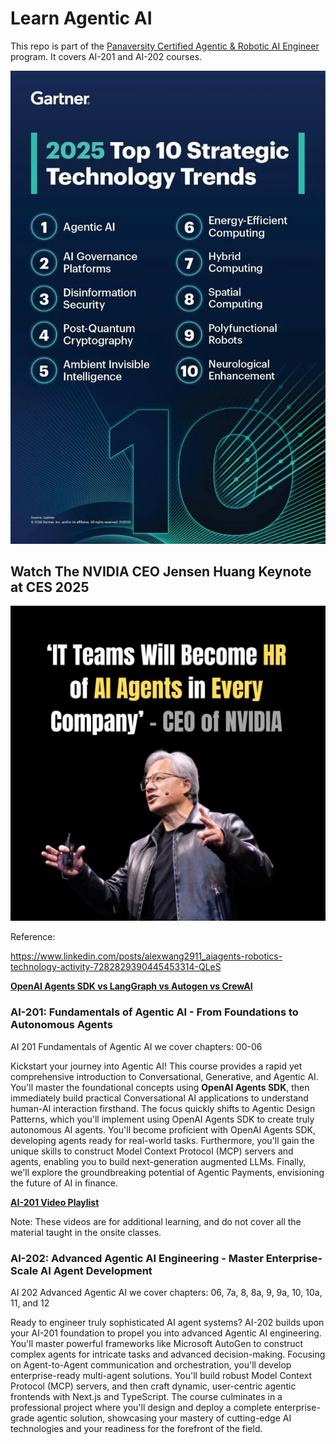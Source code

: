 # Learn Agentic AI

This repo is part of the [Panaversity Certified Agentic & Robotic AI Engineer](https://docs.google.com/document/d/15usu1hkrrRLRjcq_3nCTT-0ljEcgiC44iSdvdqrCprk/edit?usp=sharing) program. It covers AI-201 and AI-202 courses.

![Agentic AI Top Trend](toptrend.webp)

## Watch The NVIDIA CEO Jensen Huang Keynote at CES 2025

[![HR for Agents](hr.jpeg)](https://www.youtube.com/watch?v=k82RwXqZHY8 "NVIDIA CEO Jensen Huang Keynote at CES 2025")


Reference:

https://www.linkedin.com/posts/alexwang2911_aiagents-robotics-technology-activity-7282829390445453314-QLeS

**[OpenAI Agents SDK vs LangGraph vs Autogen vs CrewAI](https://composio.dev/blog/openai-agents-sdk-vs-langgraph-vs-autogen-vs-crewai/)**


### AI-201: Fundamentals of Agentic AI  -  From Foundations to Autonomous Agents

AI 201 Fundamentals of Agentic AI we cover chapters: 00-06

Kickstart your journey into Agentic AI! This course provides a rapid yet comprehensive introduction to Conversational, Generative, and Agentic AI.  You'll master the foundational concepts using **OpenAI Agents SDK**, then immediately build practical Conversational AI applications to understand human-AI interaction firsthand.  The focus quickly shifts to Agentic Design Patterns, which you'll implement using OpenAI Agents SDK to create truly autonomous AI agents.  You'll become proficient with OpenAI Agents SDK, developing agents ready for real-world tasks.  Furthermore, you'll gain the unique skills to construct Model Context Protocol (MCP) servers and agents, enabling you to build next-generation augmented LLMs. Finally, we'll explore the groundbreaking potential of Agentic Payments, envisioning the future of AI in finance.


**[AI-201 Video Playlist](https://www.youtube.com/playlist?list=PL0vKVrkG4hWovpr0FX6Gs-06hfsPDEUe6)**

Note: These videos are for additional learning, and do not cover all the material taught in the onsite classes.



### AI-202: Advanced Agentic AI Engineering - Master Enterprise-Scale AI Agent Development

AI 202 Advanced Agentic AI we cover chapters: 06, 7a, 8, 8a, 9, 9a, 10, 10a, 11, and 12

Ready to engineer truly sophisticated AI agent systems?  AI-202 builds upon your AI-201 foundation to propel you into advanced Agentic AI engineering.  You'll master powerful frameworks like Microsoft AutoGen to construct complex agents for intricate tasks and advanced decision-making.  Focusing on Agent-to-Agent communication and orchestration, you'll develop enterprise-ready multi-agent solutions.  You'll build robust Model Context Protocol (MCP) servers, and then craft dynamic, user-centric agentic frontends with Next.js and TypeScript.  The course culminates in a professional project where you'll design and deploy a complete enterprise-grade agentic solution, showcasing your mastery of cutting-edge AI technologies and your readiness for the forefront of the field.






